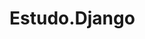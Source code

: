 # Estudo.Django
 

<!-- python manage.py runserver ##rodar servidor -->

<!-- python3 -m venv ./venv ## cria pasta venv -->

<!-- source venv/bin/activate ## ativa ambiente (linux e mac) -->

<!-- venv\Scripts\activate.bat ## ativa ambiente no windows (powershell) -->